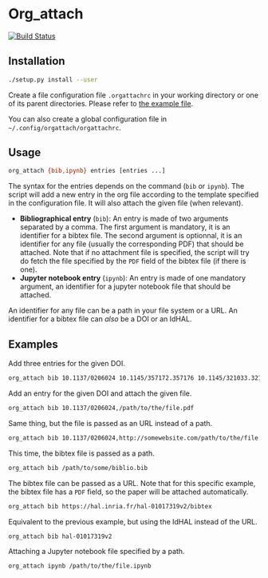 # Org\_attach

[![Build Status](https://travis-ci.org/Ezibenroc/org_attach.svg?branch=master)](https://travis-ci.org/Ezibenroc/org_attach)

## Installation

```sh
./setup.py install --user
```

Create a file configuration file `.orgattachrc` in your working directory or one of its parent directories. Please refer
to [the example file](example_orgattachrc.yaml).

You can also create a global configuration file in `~/.config/orgattach/orgattachrc`.

## Usage

```sh
org_attach {bib,ipynb} entries [entries ...]
```

The syntax for the entries depends on the command (`bib` or `ipynb`). The script will add a new entry in the org file
according to the template specified in the configuration file. It will also attach the given file (when relevant).

- **Bibliographical entry** (`bib`):
    An entry is made of two arguments separated by a comma. The first argument is mandatory, it is an identifier for a
    bibtex file. The second argument is optionnal, it is an identifier for any file (usually the corresponding PDF) that
    should be attached.
    Note that if no attachment file is specified, the script will try do fetch the file specified by the `PDF` field of
    the bibtex file (if there is one).
- **Jupyter notebook entry** (`ipynb`):
    An entry is made of one mandatory argument, an identifier for a jupyter notebook file that should be attached.

An identifier for any file can be a path in your file system or a URL. An identifier for a bibtex file can _also_ be a
DOI or an IdHAL.

## Examples

Add three entries for the given DOI.
```sh
org_attach bib 10.1137/0206024 10.1145/357172.357176 10.1145/321033.321034
```

Add an entry for the given DOI and attach the given file.
```sh
org_attach bib 10.1137/0206024,/path/to/the/file.pdf
```

Same thing, but the file is passed as an URL instead of a path.
```sh
org_attach bib 10.1137/0206024,http://somewebsite.com/path/to/the/file.pdf
```

This time, the bibtex file is passed as a path.
```sh
org_attach bib /path/to/some/biblio.bib
```

The bibtex file can be passed as a URL. Note that for this specific example, the bibtex file has a `PDF` field, so the
paper will be attached automatically.
```sh
org_attach bib https://hal.inria.fr/hal-01017319v2/bibtex
```

Equivalent to the previous example, but using the IdHAL instead of the URL.
```sh
org_attach bib hal-01017319v2
```

Attaching a Jupyter notebook file specified by a path.
```sh
org_attach ipynb /path/to/the/file.ipynb
```
